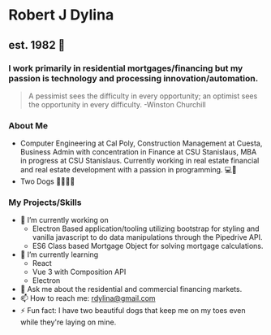 # Robert J Dylina 
## est. 1982 👋
### I work primarily in residential mortgages/financing but my passion is technology and processing innovation/automation.

> A pessimist sees the difficulty in every opportunity; an optimist sees the opportunity in every difficulty. -Winston Churchill

### About Me
- Computer Engineering at Cal Poly, Construction Management at Cuesta, Business Admin with concentration in Finance at CSU Stanislaus, MBA in progress at CSU Stanislaus. Currently working in real estate financial and real estate development with a passion in programming. 💻🏡 
- Two Dogs 🐕‍🦺🐕‍🦺 

### My Projects/Skills

- 🔭 I’m currently working on
  - Electron Based application/tooling utilizing bootstrap for styling and vanilla javascript to do data manipulations through the Pipedrive API.  
  - ES6 Class based Mortgage Object for solving mortgage calculations.
- 🌱 I’m currently learning
  -   React
  -   Vue 3 with Composition API
  -   Electron
- 💬 Ask me about the residential and commercial financing markets.
- 📫 How to reach me: rdylina@gmail.com
- ⚡ Fun fact: I have two beautiful dogs that keep me on my toes even while they're laying on mine.

